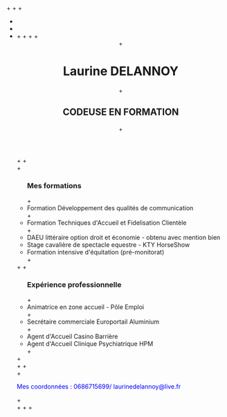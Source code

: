+<!doctype html>
+<html lang="fr">
+<head>
+    <meta charset="utf-8">
+    <title>Mon CV</title>
+    <style type="text/css">
    body { background: #ffe url(http://content.wallpapers-room.com/resolutions/1280x1024/C/Wallpapers-room_com___Celled_Gray_by_murasaki55_1280x1024.jpg') repeat; }
  </style>
</head>
<body>
+</head>
+<body>
+
+    <header>
+        <h1>Laurine DELANNOY</h1>
+        <h2>CODEUSE EN FORMATION </h2>
+    </header>
+
+    <main>
+        <ul><h3>Mes formations</h3>
+            <li>Formation Développement des qualités de communication </li>
+            <li>Formation Techniques d'Accueil et Fidelisation Clientèle </li>
+            <li>DAEU littéraire option droit et économie - obtenu avec mention bien </li>
             <li>Stage cavalière de spectacle equestre - KTY HorseShow </li>
             <li>Formation intensive d'équitation (pré-monitorat) </li>
+        </ul>
+        
+        <ul><h3>Expérience professionnelle</h3>
+            <li>Animatrice en zone accueil - Pôle Emploi  </li>
+            <li>Secrétaire commerciale Europortail Aluminium </li>
+            <li>Agent d'Accueil Casino Barrière </li>
             <li>Agent d'Accueil Clinique Psychiatrique HPM</li>
+        </ul>
+    </main>
+    
+    <footer>
+        <p style="color:blue ;"> Mes coordonnées : 0686715699/ laurinedelannoy@live.fr</p>
+    </footer>
+
+</body>
+</html> 




